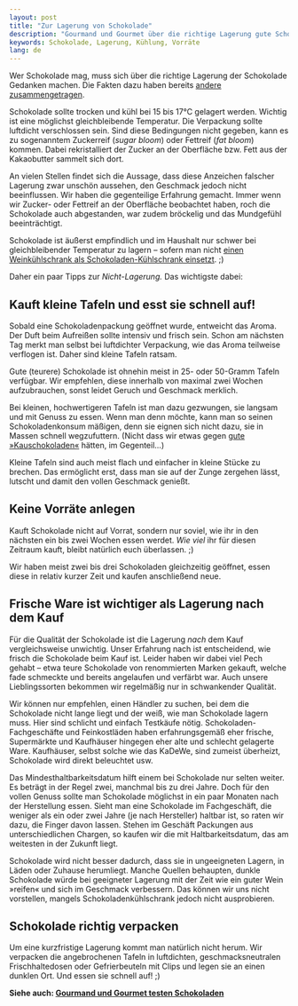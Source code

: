 ```yaml
---
layout: post
title: "Zur Lagerung von Schokolade"
description: "Gourmand und Gourmet über die richtige Lagerung gute Schokolade"
keywords: Schokolade, Lagerung, Kühlung, Vorräte
lang: de
---
```


Wer Schokolade mag, muss sich über die richtige Lagerung der Schokolade Gedanken machen. Die Fakten dazu haben bereits <a href="https://en.wikipedia.org/wiki/Chocolate#Storage">andere zusammengetragen</a>.

Schokolade sollte trocken und kühl bei 15 bis 17°C gelagert werden. Wichtig ist eine möglichst gleichbleibende Temperatur. Die Verpackung sollte luftdicht verschlossen sein. Sind diese Bedingungen nicht gegeben, kann es zu sogenanntem Zuckerreif (<em>sugar bloom</em>) oder Fettreif (<em>fat bloom</em>) kommen. Dabei rekristalliert der Zucker an der Oberfläche bzw. Fett aus der Kakaobutter sammelt sich dort.

An vielen Stellen findet sich die Aussage, dass diese Anzeichen falscher Lagerung zwar unschön aussehen, den Geschmack jedoch nicht beeinflussen. Wir haben die gegenteilige Erfahrung gemacht. Immer wenn wir Zucker- oder Fettreif an der Oberfläche beobachtet haben, roch die Schokolade auch abgestanden, war zudem bröckelig und das Mundgefühl beeinträchtigt.

Schokolade ist äußerst empfindlich und im Haushalt nur schwer bei gleichbleibender Temperatur zu lagern – sofern man nicht <a href="http://www.candyblog.net/blog/item/chocolate_storage_solutions/">einen Weinkühlschrank als Schokoladen-Kühlschrank einsetzt</a>. ;)

Daher ein paar Tipps zur <em>Nicht-Lagerung.</em> Das wichtigste dabei:
<h2>Kauft kleine Tafeln und esst sie schnell auf!</h2>
Sobald eine Schokoladenpackung geöffnet wurde, entweicht das Aroma. Der Duft beim Aufreißen sollte intensiv und frisch sein. Schon am nächsten Tag merkt man selbst bei luftdichter Verpackung, wie das Aroma teilweise verflogen ist. Daher sind kleine Tafeln ratsam.

Gute (teurere) Schokolade ist ohnehin meist in 25- oder 50-Gramm Tafeln verfügbar. Wir empfehlen, diese innerhalb von maximal zwei Wochen aufzubrauchen, sonst leidet Geruch und Geschmack merklich.

Bei kleinen, hochwertigeren Tafeln ist man dazu gezwungen, sie langsam und mit Genuss zu essen. Wenn man denn möchte, kann man so seinen Schokoladenkonsum mäßigen, denn sie eignen sich nicht dazu, sie in Massen schnell wegzufuttern. (Nicht dass wir etwas gegen <a href="/vegane-schokolade/">gute »Kauschokoladen«</a> hätten, im Gegenteil…)

Kleine Tafeln sind auch meist flach und einfacher in kleine Stücke zu brechen. Das ermöglicht erst, dass man sie auf der Zunge zergehen lässt, lutscht und damit den vollen Geschmack genießt.
<h2>Keine Vorräte anlegen</h2>
Kauft Schokolade nicht auf Vorrat, sondern nur soviel, wie ihr in den nächsten ein bis zwei Wochen essen werdet. <em>Wie viel</em> ihr für diesen Zeitraum kauft, bleibt natürlich euch überlassen. ;)

Wir haben meist zwei bis drei Schokoladen gleichzeitig geöffnet, essen diese in relativ kurzer Zeit und kaufen anschließend neue.
<h2>Frische Ware ist wichtiger als Lagerung nach dem Kauf</h2>
Für die Qualität der Schokolade ist die Lagerung <em>nach</em> dem Kauf vergleichsweise unwichtig. Unser Erfahrung nach ist entscheidend, wie frisch die Schokolade beim Kauf ist. Leider haben wir dabei viel Pech gehabt – etwa teure Schokolade von renommierten Marken gekauft, welche fade schmeckte und bereits angelaufen und verfärbt war. Auch unsere Lieblingssorten bekommen wir regelmäßig nur in schwankender Qualität.

Wir können nur empfehlen, einen Händler zu suchen, bei dem die Schokolade nicht lange liegt und der weiß, wie man Schokolade lagern muss. Hier sind schlicht und einfach Testkäufe nötig. Schokoladen-Fachgeschäfte und Feinkostläden haben erfahrungsgemäß eher frische, Supermärkte und Kaufhäuser hingegen eher alte und schlecht gelagerte Ware. Kaufhäuser, selbst solche wie das KaDeWe, sind zumeist überheizt, Schokolade wird direkt beleuchtet usw.

Das Mindesthaltbarkeitsdatum hilft einem bei Schokolade nur selten weiter. Es beträgt in der Regel zwei, manchmal bis zu drei Jahre. Doch für den vollen Genuss sollte man Schokolade möglichst in ein paar Monaten nach der Herstellung essen. Sieht man eine Schokolade im Fachgeschäft, die weniger als ein oder zwei Jahre (je nach Hersteller) haltbar ist, so raten wir dazu, die Finger davon lassen. Stehen im Geschäft Packungen aus unterschiedlichen Chargen, so kaufen wir die mit Haltbarkeitsdatum, das am weitesten in der Zukunft liegt.

Schokolade wird nicht besser dadurch, dass sie in ungeeigneten Lagern, in Läden oder Zuhause herumliegt. Manche Quellen behaupten, dunkle Schokolade würde bei geeigneter Lagerung mit der Zeit wie ein guter Wein »reifen« und sich im Geschmack verbessern. Das können wir uns nicht vorstellen, mangels Schokoladenkühlschrank jedoch nicht ausprobieren.
<h2>Schokolade richtig verpacken</h2>
Um eine kurzfristige Lagerung kommt man natürlich nicht herum. Wir verpacken die angebrochenen Tafeln in luftdichten, geschmacksneutralen Frischhaltedosen oder Gefrierbeuteln mit Clips und legen sie an einen dunklen Ort. Und essen sie schnell auf! ;)

<strong>Siehe auch: <a href="/vegane-schokolade/">Gourmand und Gourmet testen Schokoladen</a></strong>

